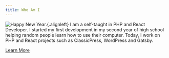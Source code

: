 ```yaml
---
title: Who Am I
---
```

![Happy New Year.](https://getbenonit.com/user/media/avatar.jpg){.alignleft}
I am a self-taught in PHP and React Developer. I started my first development in my second year of high school helping random people learn how to use their computer. Today, I work on PHP and React projects such as ClassicPress, WordPress and Gatsby.
<div class="learn-more">
    <a href="about-me">Learn More</a>
</div>